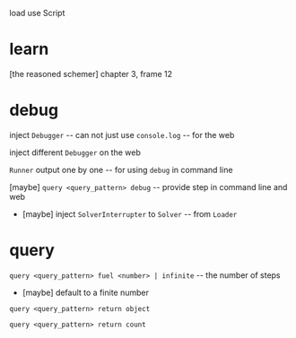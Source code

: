 load use Script

# learn

[the reasoned schemer] chapter 3, frame 12

# debug

inject `Debugger` -- can not just use `console.log` -- for the web

inject different `Debugger` on the web

`Runner` output one by one -- for using `debug` in command line

[maybe] `query <query_pattern> debug` -- provide step in command line and web

- [maybe] inject `SolverInterrupter` to `Solver` -- from `Loader`

# query

`query <query_pattern> fuel <number> | infinite` -- the number of steps

- [maybe] default to a finite number

`query <query_pattern> return object`

`query <query_pattern> return count`
